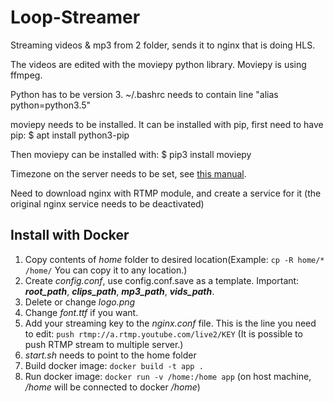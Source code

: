 # Loop-Streamer
Streaming videos &amp; mp3 from 2 folder, sends it to nginx that is doing HLS.

The videos are edited with the moviepy python library. Moviepy is using ffmpeg.

Python has to be version 3.
~/.bashrc needs to contain line "alias python=python3.5"

moviepy needs to be installed.
It can be installed with pip, first need to have pip:
$ apt install python3-pip

Then moviepy can be installed with:
$ pip3 install moviepy


Timezone on the server needs to be set, see [this manual](https://linuxize.com/post/how-to-set-or-change-timezone-on-debian-10/).

Need to download nginx with RTMP module, and create a service for it (the original nginx service needs to be deactivated)

## Install with Docker

1) Copy contents of _home_ folder to desired location(Example: `cp -R home/* /home/`    You can copy it to any location.)
2) Create _config.conf_, use config.conf.save as a template. Important: ___root_path___, ___clips_path___, ___mp3_path___, ___vids_path___.
3) Delete or change _logo.png_
4) Change _font.ttf_ if you want.
5) Add your streaming key to the _nginx.conf_ file. This is the line you need to edit: `push rtmp://a.rtmp.youtube.com/live2/KEY` (It is possible to push RTMP stream to multiple server.)
6) _start.sh_ needs to point to the home folder
7) Build docker image: `docker build -t app .`
8) Run docker image: `docker run -v /home:/home app` (on host machine, _/home_ will be connected to docker _/home_)